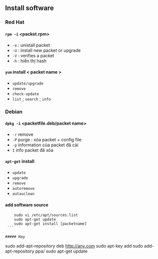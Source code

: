 ## Install software
### Red Hat
#### `rpm -i` <packet.rpm>
+ `-e` : unistall packet 
+ `-U` : install new packet or upgrade
+ `-V` : verifies a packet
+ `-h` : hiển thị hash 
#### `yum` install < packet name >
+ `update/upgrade`
+ `remove`
+ `check-update`
+ `list` ; `search` ; `info`

### Debian 
#### `dpkg -i` <packetfile.deb/packet name>
+ `-r` remove 
+ `-P` purge : xóa packet + config file
+ `-p` information của packet đã cài
+ `I` info packet đã xóa
#### `apt-get` install <packet name>
+ `update`
+ `upgrade`
+ `remove`
+ `autoremove`
+ `autauclean`
#### add software source
 ``` 
     sudo vi /etc/apt/sources.list
     sudo apt-get update
     sudo apt-get install [packetname]
  ```
 
 ##### Hay

```
 sudo add-apt-repository deb http://any.com
 sudo apt-key add<downloaded-keyfiles>
 sudo add-apt-repository ppa<lp-user>/<ppa-name>
 sudo apt-get update
```
